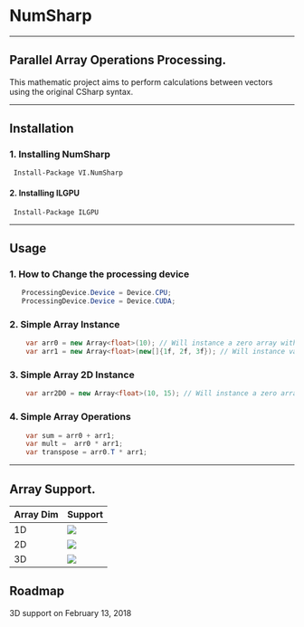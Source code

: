 # NumSharp
---
## Parallel Array Operations Processing.

This mathematic project aims to perform calculations between vectors using the original CSharp syntax.

-------
## Installation

### 1. Installing NumSharp
 ```
  Install-Package VI.NumSharp
 ```
#### 2. Installing ILGPU
 ```
  Install-Package ILGPU
 ```

----

## Usage

### 1. How to Change the processing device
 ```csharp
    ProcessingDevice.Device = Device.CPU;
    ProcessingDevice.Device = Device.CUDA;
 ```
### 2. Simple Array Instance
```csharp
    var arr0 = new Array<float>(10); // Will instance a zero array with 10 positions
    var arr1 = new Array<float>(new[]{1f, 2f, 3f}); // Will instance valued array
```

### 3. Simple Array 2D Instance
```csharp
    var arr2D0 = new Array<float>(10, 15); // Will instance a zero array with 10 * 15 positions
```

### 4. Simple Array Operations
```csharp
    var sum = arr0 + arr1;
    var mult =  arr0 * arr1;
    var transpose = arr0.T * arr1;
```

-------

## Array Support.

Array Dim | Support
------------ | -------------
1D | ![](https://raw.githubusercontent.com/snownz/Virtual-Intelligence/Git/Info/images/ok.png)
2D | ![](https://raw.githubusercontent.com/snownz/Virtual-Intelligence/Git/Info/images/ok.png)
3D | ![](https://raw.githubusercontent.com/snownz/Virtual-Intelligence/Git/Info/images/not.png)

## Roadmap

3D support on February 13, 2018
